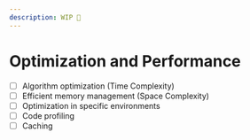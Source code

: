 ```yaml
---
description: WIP 🚧
---
```


# Optimization and Performance

* [ ] Algorithm optimization (Time Complexity)
* [ ] Efficient memory management (Space Complexity)
* [ ] Optimization in specific environments
* [ ] Code profiling
* [ ] Caching
